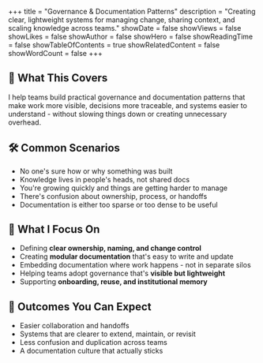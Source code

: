 +++
title = "Governance & Documentation Patterns"
description = "Creating clear, lightweight systems for managing change, sharing context, and scaling knowledge across teams."
showDate = false
showViews = false
showLikes = false
showAuthor = false
showHero = false
showReadingTime = false
showTableOfContents = true
showRelatedContent = false
showWordCount = false
+++

## 🧩 What This Covers

I help teams build practical governance and documentation patterns that make work more visible, decisions more traceable, and systems easier to understand - without slowing things down or creating unnecessary overhead.

## 🛠 Common Scenarios

- No one's sure how or why something was built
- Knowledge lives in people's heads, not shared docs
- You're growing quickly and things are getting harder to manage
- There's confusion about ownership, process, or handoffs
- Documentation is either too sparse or too dense to be useful

## 📌 What I Focus On

- Defining **clear ownership, naming, and change control**
- Creating **modular documentation** that's easy to write and update
- Embedding documentation where work happens - not in separate silos
- Helping teams adopt governance that's **visible but lightweight**
- Supporting **onboarding, reuse, and institutional memory**

## 🚀 Outcomes You Can Expect

- Easier collaboration and handoffs
- Systems that are clearer to extend, maintain, or revisit
- Less confusion and duplication across teams
- A documentation culture that actually sticks
